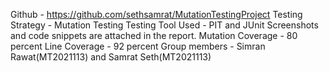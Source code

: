 Github - https://github.com/sethsamrat/MutationTestingProject Testing Strategy - Mutation Testing
Testing Tool Used - PIT and JUnit
Screenshots and code snippets are attached in the report. Mutation Coverage - 80 percent
Line Coverage - 92 percent
Group members - Simran Rawat(MT2021113) and Samrat Seth(MT2021113)
